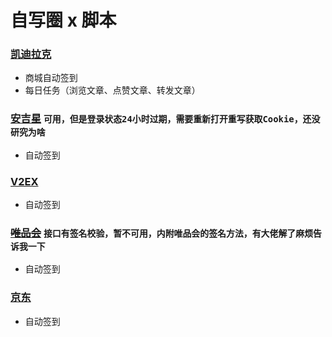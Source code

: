 # 自写圈 x 脚本

### [凯迪拉克](https://github.com/panghujiajia/QuantumultX/tree/master/KDLK)

-   商城自动签到
-   每日任务（浏览文章、点赞文章、转发文章）

### [安吉星](https://github.com/panghujiajia/QuantumultX/tree/master/AJX) `可用，但是登录状态24小时过期，需要重新打开重写获取Cookie，还没研究为啥`

-   自动签到

### [V2EX](https://github.com/panghujiajia/QuantumultX/tree/master/V2EX)

-   自动签到

### ~~[唯品会](https://github.com/panghujiajia/QuantumultX/tree/master/WPH)~~ `接口有签名校验，暂不可用，内附唯品会的签名方法，有大佬解了麻烦告诉我一下`

-   自动签到

### [京东](https://github.com/panghujiajia/QuantumultX/tree/master/JD)

-   自动签到
